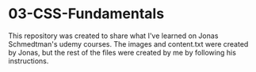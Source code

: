 # 03-CSS-Fundamentals
This repository was created to share what I've learned on Jonas Schmedtman's udemy courses. The images and content.txt were created by Jonas, but the rest of the files were created by me by following his instructions.
